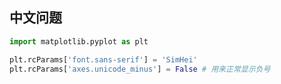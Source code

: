 ## 中文问题

```python
import matplotlib.pyplot as plt

plt.rcParams['font.sans-serif'] = 'SimHei'
plt.rcParams['axes.unicode_minus'] = False # 用来正常显示负号
```


